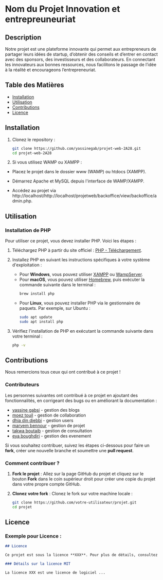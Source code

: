

# Nom du Projet Innovation et entrepreuneuriat
## Description 
Notre projet est une plateforme innovante qui permet aux entrepreneurs de partager leurs idées de startup, d’obtenir des conseils et d’entrer en contact avec des sponsors, des investisseurs et des collaborateurs. En connectant les innovateurs aux bonnes ressources, nous facilitons le passage de l’idée à la réalité et encourageons l’entrepreneuriat.
## Table des Matières
- [Installation](#installation)
- [Utilisation](#utilisation)
- [Contributions](#contributions)
- [Licence](#licence)

## Installation

1. Clonez le repository :
   ```bash
   git clone https://github.com/yassinegab/projet-web-2A28.git
   cd projet-web-2A28

2. Si vous utilisez WAMP ou XAMPP :

* Placez le projet dans le dossier www (WAMP) ou htdocs (XAMPP).

* Démarrez Apache et MySQL depuis l'interface de WAMP/XAMPP.

* Accédez au projet via http://localhost/http://localhost/projetweb/backoffice/view/backoffice/admin.php.



## Utilisation

### Installation de PHP

Pour utiliser ce projet, vous devez installer PHP. Voici les étapes :

1. Téléchargez PHP à partir du site officiel : [PHP - Téléchargement](https://www.php.net/downloads.php).
   
2. Installez PHP en suivant les instructions spécifiques à votre système d'exploitation :

   - Pour **Windows**, vous pouvez utiliser [XAMPP](https://www.apachefriends.org/fr/index.html) ou [WampServer](http://www.wampserver.com/).
   - Pour **macOS**, vous pouvez utiliser [Homebrew](https://brew.sh/), puis exécuter la commande suivante dans le terminal : 
     ```bash
     brew install php
     ```
   - Pour **Linux**, vous pouvez installer PHP via le gestionnaire de paquets. Par exemple, sur Ubuntu :
     ```bash
     sudo apt update
     sudo apt install php
     ```

3. Vérifiez l'installation de PHP en exécutant la commande suivante dans votre terminal :
   ```bash
   php -v


## Contributions

Nous remercions tous ceux qui ont contribué à ce projet !

### Contributeurs

Les personnes suivantes ont contribué à ce projet en ajoutant des fonctionnalités, en corrigeant des bugs ou en améliorant la documentation :

- [yassine gabsi](https://github.com/yassinegab) - gestion des blogs
- [moez touil](https://github.com/moeztouilll) - gestion de collaboration
- [dhia din djebbi](https://github.com/DhiaDjebbi) - gestion users 
- [maryem bennour](https://github.com/meriembenn) - gestion de projet
- [takwa boutaib](https://github.com/Takouabettaieb) - gestion de consultation
- [eya boughdiri](https://github.com/utilisateur3) - gestion des evenement 


Si vous souhaitez contribuer, suivez les étapes ci-dessous pour faire un **fork**, créer une nouvelle branche et soumettre une **pull request**.

### Comment contribuer ?

1. **Fork le projet** : Allez sur la page GitHub du projet et cliquez sur le bouton **Fork** dans le coin supérieur droit pour créer une copie du projet dans votre propre compte GitHub.
   
2. **Clonez votre fork** : Clonez le fork sur votre machine locale :
   ```bash
   git clone https://github.com/votre-utilisateur/projet.git
   cd projet

## Licence


### Exemple pour **Licence** :
```markdown
## Licence

Ce projet est sous la licence **XXX**. Pour plus de détails, consultez le fichier [LICENSE](./LICENSE).

### Détails sur la licence MIT

La licence XXX est une licence de logiciel ...






